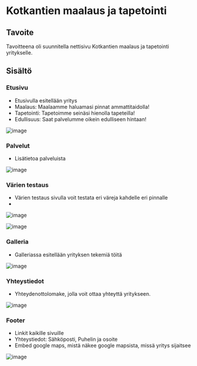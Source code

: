 # Kotkantien maalaus ja tapetointi

## Tavoite

Tavoitteena oli suunnitella nettisivu Kotkantien maalaus ja tapetointi yritykselle.

## Sisältö

### Etusivu 
- Etusivulla esitellään yritys
- Maalaus: Maalaamme haluamasi pinnat ammattitaidolla!
- Tapetointi: Tapetoimme seinäsi hienolla tapeteilla!
- Edullisuus: Saat palvelumme oikein edulliseen hintaan!
  
![image](https://github.com/user-attachments/assets/2121910c-7ea3-48a5-904d-86f35bf35424)

### Palvelut
- Lisätietoa palveluista
  
![image](https://github.com/user-attachments/assets/b9265eff-f39a-4b8f-a52c-b93097c4cc10)

### Värien testaus
- Värien testaus sivulla voit testata eri väreja kahdelle eri pinnalle
- 
![image](https://github.com/user-attachments/assets/e9028931-7a2b-4dd6-aabf-4de39d820c1c)

![image](https://github.com/user-attachments/assets/88117b13-3393-4c92-9fb2-2560425c0391)

### Galleria
- Galleriassa esitellään yrityksen tekemiä töitä
  
![image](https://github.com/user-attachments/assets/dd3e90f5-3957-4b17-ad74-57817a393c10)

### Yhteystiedot
- Yhteydenottolomake, jolla voit ottaa yhteyttä yritykseen.
  
![image](https://github.com/user-attachments/assets/2b4d39a0-9a02-4326-bd43-22a7e79eaddf)

### Footer
- Linkit kaikille sivuille
- Yhteystiedot: Sähköposti, Puhelin ja osoite
- Embed google maps, mistä näkee google mapsista, missä yritys sijaitsee

![image](https://github.com/user-attachments/assets/136efd6d-7fc0-42c4-8a83-981299c0d800)
